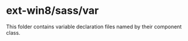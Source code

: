 # ext-win8/sass/var

This folder contains variable declaration files named by their component class.
